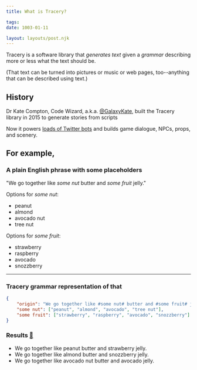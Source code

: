 ```yaml
---
title: What is Tracery?

tags:
date: 1003-01-11

layout: layouts/post.njk
---
```


Tracery is a software library that _generates text_ given a _grammar_ describing more or less what the text should be.

(That text can be turned into pictures or music or web pages, too--anything that can be described using text.)

## History

Dr Kate Compton, Code Wizard, a.k.a. [@GalaxyKate](https://twitter.com/GalaxyKate), built the Tracery library in 2015 to generate stories from scripts

Now it powers [loads of Twitter bots](https://CheapBotsDoneQuick.com) and builds game dialogue, NPCs, props, and scenery.


## For example,

### A plain English phrase with some placeholders

"We go together like _some nut_ butter and _some fruit_ jelly."

Options for _some nut_:

- peanut
- almond
- avocado nut
- tree nut

Options for _some fruit_:

- strawberry
- raspberry
- avocado
- snozzberry

---

### Tracery grammar representation of that 
```json
{
    "origin": "We go together like #some nut# butter and #some fruit# jelly.",
    "some nut": ["peanut", "almond", "avocado", "tree nut"],
    "some fruit": ["strawberry", "raspberry", "avocado", "snozzberry"]
}
```



### Results [&#x1F517;](http://emptyjug.xxx/tracery/we-go-together)

- We go together like peanut butter and strawberry jelly.
- We go together like almond butter and snozzberry jelly.
- We go together like avocado nut butter and avocado jelly.
